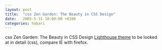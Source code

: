 ```yaml
---
layout: post
title:  "css Zen Garden: The Beauty in CSS Design"
date:   2005-5-31 10:00:00 +0100
categories: habari
---
```

css Zen Garden: The Beauty in CSS Design <a href="http://www.csszengarden.com/?cssfile=http://www.prade.org/nicolas/zen/lighthouse/lighthouse.css">Lighthouse theme</a>
to be looked at in detail (css), compare IE with firefox.